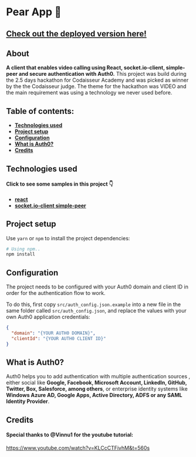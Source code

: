 # Pear App 🍐

## [Check out the deployed version here!](https://pear-app-459.herokuapp.com)

## About

**A client that enables video calling using React, socket.io-client, simple-peer and secure authentication with Auth0.**
This project was build during the 2.5 days hackathon for Codaisseur Academy and was picked as winner by the the Codaisseur judge. The theme for the hackathon was VIDEO and the main requirement was using a technology we never used before.

## Table of contents:

- **[Technologies used](#technologies-used)**
- **[Project setup](#project-setup)**
- **[Configuration](#configuration)**
- **[What is Auth0?](#What-is-Auth0)**
- **[Credits](#Credits)**

## Technologies used

#### Click to see some samples in this project 👇

- **[react](./src/App.js)**
- **[socket.io-client simple-peer](./src/views/Chat.js)**

## Project setup

Use `yarn` or `npm` to install the project dependencies:

```bash
# Using npm..
npm install
```

## Configuration

The project needs to be configured with your Auth0 domain and client ID in order for the authentication flow to work.

To do this, first copy `src/auth_config.json.example` into a new file in the same folder called `src/auth_config.json`, and replace the values with your own Auth0 application credentials:

```json
{
  "domain": "{YOUR AUTH0 DOMAIN}",
  "clientId": "{YOUR AUTH0 CLIENT ID}"
}
```

## What is Auth0?

Auth0 helps you to add authentication with multiple authentication sources , either social like **Google, Facebook, Microsoft Account, LinkedIn, GitHub, Twitter, Box, Salesforce, among others**, or enterprise identity systems like **Windows Azure AD, Google Apps, Active Directory, ADFS or any SAML Identity Provider**.

## Credits

#### Special thanks to @Vinnu1 for the youtube tutorial:

https://www.youtube.com/watch?v=KLCcCTFivhM&t=560s
